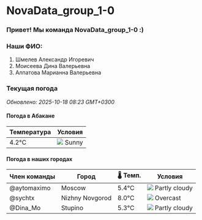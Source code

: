 # NovaData_group_1-0
### Привет! Мы команда NovaData_group_1-0 :)

### Наши ФИО:
1. Шмелев Александр Игоревич
2. Моисеева Дина Валерьевна
3. Алпатова Марианна Валерьевна

### Текущая погода
<!-- WEATHER:START -->
_Обновлено: 2025-10-18 08:23 GMT+0300_

#### Погода в Абакане

| Температура | Условия |
|-------------|----------|
| 4.2°C     | ![](https://cdn.weatherapi.com/weather/64x64/day/113.png) Sunny |

#### Погода в наших городах

| Член команды  | Город               | 🌡️ Темп.  | Условия          |
|---------------|---------------------|-----------|--------------------|
| @aytomaximo    | Moscow              |    5.4°C | ![](https://cdn.weatherapi.com/weather/64x64/day/116.png) Partly cloudy |
| @sychtx        | Nizhny Novgorod     |    8.0°C | ![](https://cdn.weatherapi.com/weather/64x64/day/122.png) Overcast     |
| @Dina_Mo       | Stupino             |    5.3°C | ![](https://cdn.weatherapi.com/weather/64x64/day/116.png) Partly cloudy |

<!-- WEATHER:END -->

